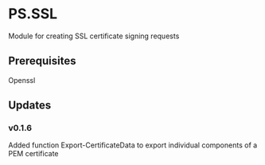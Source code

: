 # PS.SSL

Module for creating SSL certificate signing requests

## Prerequisites

Openssl

## Updates

### v0.1.6

Added function Export-CertificateData to export individual components of a PEM certificate
